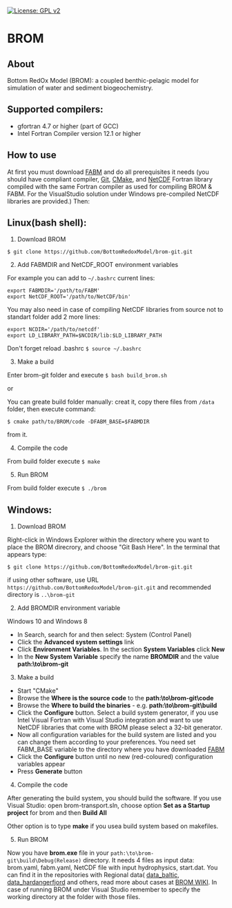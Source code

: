 [![License: GPL v2](https://img.shields.io/badge/License-GPL%20v2-blue.svg)](https://www.gnu.org/licenses/old-licenses/gpl-2.0.en.html)
# BROM
## About
Bottom RedOx Model (BROM): a coupled benthic-pelagic model for simulation of water and sediment biogeochemistry.

## Supported compilers:
* gfortran 4.7 or higher (part of GCC)
* Intel Fortran Compiler version 12.1 or higher

## How to use
At first you must download [FABM] and do all prerequisites it needs (you should have compliant compiler, [Git], [CMake], and [NetCDF] Fortran library compiled with the same Fortran compiler as used for compiling BROM & FABM. For the VisualStudio solution under Windows pre-compiled NetCDF libraries are provided.) Then:

## Linux(bash shell):
1. Download BROM

  `$ git clone https://github.com/BottomRedoxModel/brom-git.git`

2. Add FABMDIR and NetCDF_ROOT environment variables

  For example you can add to `~/.bashrc` current lines:

  ```
  export FABMDIR='/path/to/FABM'
  export NetCDF_ROOT='/path/to/NetCDF/bin'
  ```

  You may also need in case of compiling NetCDF libraries from source not to standart folder add 2 more lines:

  ```
  export NCDIR='/path/to/netcdf'
  export LD_LIBRARY_PATH=$NCDIR/lib:$LD_LIBRARY_PATH
  ```

  Don't forget reload .bashrc `$ source ~/.bashrc`

3. Make a build 

  Enter brom-git folder and execute `$ bash build_brom.sh`

  or

  You can greate build folder manually: creat it, copy there files from `/data` folder, then execute command:

  `$ cmake path/to/BROM/code -DFABM_BASE=$FABMDIR`

  from it.

4. Compile the code

  From build folder execute `$ make`

5. Run BROM

  From build folder execute `$ ./brom`

## Windows:

1. Download BROM

  Right-click in Windows Explorer within the directory where you want to place the BROM direcrory, and choose "Git Bash Here". In the terminal that appears type:

  `$ git clone https://github.com/BottomRedoxModel/brom-git.git`

  if using other software, use URL `https://github.com/BottomRedoxModel/brom-git.git` and recommended directory is `..\brom-git`

2. Add BROMDIR environment variable

  Windows 10 and Windows 8

  * In Search, search for and then select: System (Control Panel)
  * Click the **Advanced system settings** link
  * Click **Environment Variables**. In the section **System Variables** click **New**
  * In the **New System Variable** specify the name **BROMDIR** and the value **path:\to\brom-git**

3. Make a build

  * Start "CMake"
  * Browse the **Where is the source code** to the **path:\to\brom-git\code**
  * Browse the **Where to build the binaries** - e.g. **path:\to\brom-git\build**
  * Click the **Configure** button. Select a build system generator, if you use Intel Visual Fortran with Visual Studio integration and want to use NetCDF libraries that come with BROM please select a 32-bit generator.
  * Now all configuration variables for the build system are listed and you can change them according to your preferences. You need set FABM_BASE variable to the directory where you have downloaded [FABM]
  * Click the **Configure** button until no new (red-coloured) configuration variables appear
  * Press **Generate** button

4. Compile the code

  After generating the build system, you should build the software. 
  If you use Visual Studio: open brom-transport.sln, choose option **Set as a Startup project** for brom and then **Build All**
  
  Other option is to type **make** if you usea build system based on makefiles.

5. Run BROM

  Now you have **brom.exe** file in your `path:\to\brom-git\build\Debug(Release)` directory. It needs 4 files as input data: brom.yaml, fabm.yaml, NetCDF file with input hydrophysics, start.dat. You can find it in the repositories with Regional data( 
  [data_baltic](https://github.com/BottomRedoxModel/data_baltic), [data_hardangerfjord](https://github.com/BottomRedoxModel/data_hardangerfjord) and others, read more about cases at [BROM WIKI](https://github.com/BottomRedoxModel/Wiki/wiki). In case of running BROM under Visual Studio remember to specify the working directory at the folder with those files.

[Git]:https://git-scm.com/downloads
[FABM]:http://fabm.net
[CMake]:https://cmake.org/
[NetCDF]:http://www.unidata.ucar.edu/software/netcdf/docs/getting_and_building_netcdf.html
